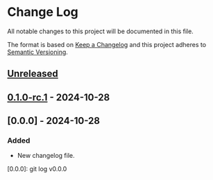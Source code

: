 # Change Log
All notable changes to this project will be documented in this file.

The format is based on [Keep a Changelog](http://keepachangelog.com/)
and this project adheres to [Semantic Versioning](http://semver.org/).

## [Unreleased]

## [0.1.0-rc.1] - 2024-10-28

## [0.0.0] - 2024-10-28

### Added

- New changelog file.

[Unreleased]: https://https://github.com/internetguru/laravel-translatable/compare/staging...dev
[0.1.0-rc.1]: https://github.com/internetguru/laravel-translatable/releases/tag/v0.0.0
[0.0.0]: git log v0.0.0
